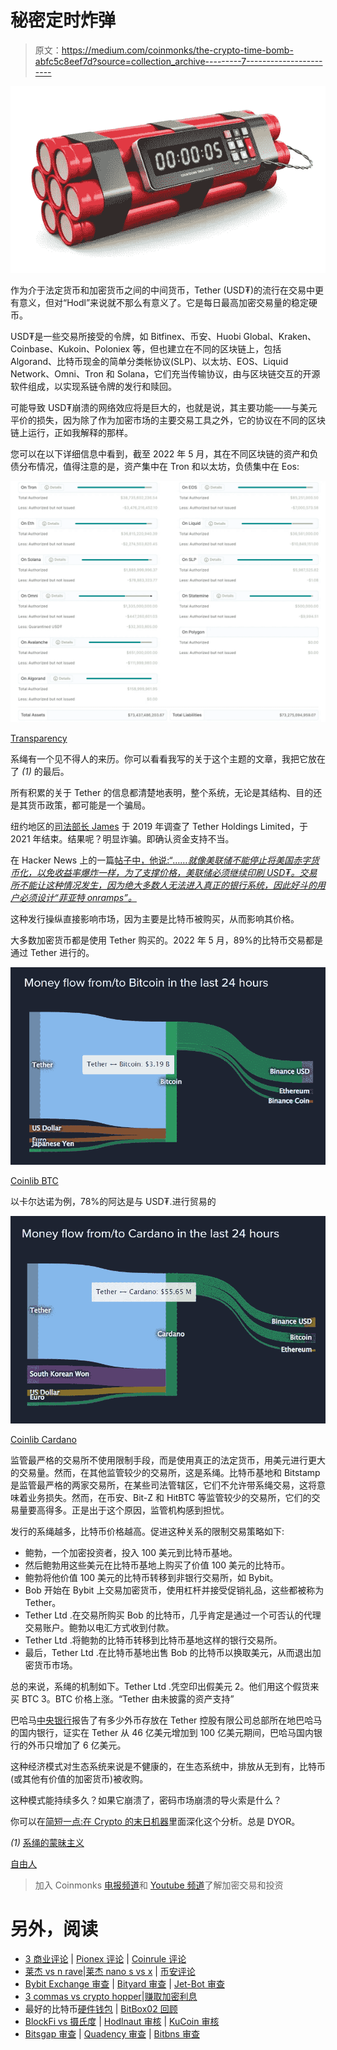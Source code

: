# 秘密定时炸弹

> 原文：<https://medium.com/coinmonks/the-crypto-time-bomb-abfc5c8eef7d?source=collection_archive---------7----------------------->

![](img/8e1d586bf77dda3d1b6bda285841b2d4.png)

作为介于法定货币和加密货币之间的中间货币，Tether (USD₮)的流行在交易中更有意义，但对“Hodl”来说就不那么有意义了。它是每日最高加密交易量的稳定硬币。

USD₮是一些交易所接受的令牌，如 Bitfinex、币安、Huobi Global、Kraken、Coinbase、Kukoin、Poloniex 等，但也建立在不同的区块链上，包括 Algorand、比特币现金的简单分类帐协议(SLP)、以太坊、EOS、Liquid Network、Omni、Tron 和 Solana，它们充当传输协议，由与区块链交互的开源软件组成，以实现系链令牌的发行和赎回。

可能导致 USD₮崩溃的网络效应将是巨大的，也就是说，其主要功能——与美元平价的损失，因为除了作为加密市场的主要交易工具之外，它的协议在不同的区块链上运行，正如我解释的那样。

您可以在以下详细信息中看到，截至 2022 年 5 月，其在不同区块链的资产和负债分布情况，值得注意的是，资产集中在 Tron 和以太坊，负债集中在 Eos:

![](img/d1fff68723e57fa04365d7f051857a2c.png)

[Transparency](https://tether.to/en/transparency)

系绳有一个见不得人的来历。你可以看看我写的关于这个主题的文章，我把它放在了 *(1)* 的最后。

所有积累的关于 Tether 的信息都清楚地表明，整个系统，无论是其结构、目的还是其货币政策，都可能是一个骗局。

纽约地区的[司法部长 James](https://ag.ny.gov/press-release/2021/attorney-general-james-ends-virtual-currency-trading-platform-bitfinexs-illegal) 于 2019 年调查了 Tether Holdings Limited，于 2021 年结束。结果呢？明显诈骗。即确认资金支持不当。

在 Hacker News 上的一篇[帖子中，他说:“*……就像美联储不能停止将美国赤字货币化，以免收益率爆炸一样，为了支撑价格，美联储必须继续印刷 USD₮。交易所不能让这种情况发生，因为绝大多数人无法进入真正的银行系统，因此好斗的用户必须设计“菲亚特 onramps”。*](https://news.ycombinator.com/item?id=25683586)

这种发行操纵直接影响市场，因为主要是比特币被购买，从而影响其价格。

大多数加密货币都是使用 Tether 购买的。2022 年 5 月，89%的比特币交易都是通过 Tether 进行的。

![](img/d427d9e9b1db6aa48b453bcc0ac9de36.png)

[Coinlib BTC](https://coinlib.io/coin/BTC/Bitcoin)

以卡尔达诺为例，78%的阿达是与 USD₮.进行贸易的

![](img/903f2f15a1b3a3b5e4325a2346f0be89.png)

[Coinlib Cardano](https://coinlib.io/coin/ADA/Cardano)

监管最严格的交易所不使用限制手段，而是使用真正的法定货币，用美元进行更大的交易量。然而，在其他监管较少的交易所，这是系绳。比特币基地和 Bitstamp 是监管最严格的两家交易所，在某些司法管辖区，它们不允许带系绳交易，这将意味着业务损失。然而，在币安、Bit-Z 和 HitBTC 等监管较少的交易所，它们的交易量要高得多。正是出于这个原因，监管机构感到担忧。

发行的系绳越多，比特币价格越高。促进这种关系的限制交易策略如下:

*   鲍勃，一个加密投资者，投入 100 美元到比特币基地。
*   然后鲍勃用这些美元在比特币基地上购买了价值 100 美元的比特币。
*   鲍勃将他价值 100 美元的比特币转移到非银行交易所，如 Bybit。
*   Bob 开始在 Bybit 上交易加密货币，使用杠杆并接受促销礼品，这些都被称为 Tether。
*   Tether Ltd .在交易所购买 Bob 的比特币，几乎肯定是通过一个可否认的代理交易账户。鲍勃以电汇方式收到付款。
*   Tether Ltd .将鲍勃的比特币转移到比特币基地这样的银行交易所。
*   最后，Tether Ltd .在比特币基地出售 Bob 的比特币以换取美元，从而退出加密货币市场。

总的来说，系绳的机制如下。Tether Ltd .凭空印出假美元
2。他们用这个假货来买 BTC
3。BTC 价格上涨。“Tether 由未披露的资产支持”

巴哈马[中央银行](https://www.centralbankbahamas.com/publications/qsd/quarterly-statistical-digest-november-2020-1?N=C)报告了有多少外币存放在 Tether 控股有限公司总部所在地巴哈马的国内银行，证实在 Tether 从 46 亿美元增加到 100 亿美元期间，巴哈马国内银行的外币只增加了 6 亿美元。

这种经济模式对生态系统来说是不健康的，在生态系统中，排放从无到有，比特币(或其他有价值的加密货币)被收购。

这种模式能持续多久？如果它崩溃了，密码市场崩溃的导火索是什么？

你可以在[简短一点:在 Crypto 的末日机器](https://crypto-anonymous-2021.medium.com/the-bit-short-inside-cryptos-doomsday-machine-f8dcf78a64d3)里面深化这个分析。总是 DYOR。

*(1)* [系绳的蒙昧主义](https://adapulse.io/the-obscurantism-of-tether/)

[自由人](http://liberlion.com)

> 加入 Coinmonks [电报频道](https://t.me/coincodecap)和 [Youtube 频道](https://www.youtube.com/c/coinmonks/videos)了解加密交易和投资

# 另外，阅读

*   [3 商业评论](/coinmonks/3commas-review-an-excellent-crypto-trading-bot-2020-1313a58bec92) | [Pionex 评论](https://coincodecap.com/pionex-review-exchange-with-crypto-trading-bot) | [Coinrule 评论](/coinmonks/coinrule-review-2021-a-beginner-friendly-crypto-trading-bot-daf0504848ba)
*   [莱杰 vs n rave](/coinmonks/ledger-vs-ngrave-zero-7e40f0c1d694)|[莱杰 nano s vs x](/coinmonks/ledger-nano-s-vs-x-battery-hardware-price-storage-59a6663fe3b0) | [币安评论](/coinmonks/binance-review-ee10d3bf3b6e)
*   [Bybit Exchange 审查](/coinmonks/bybit-exchange-review-dbd570019b71) | [Bityard 审查](https://coincodecap.com/bityard-reivew) | [Jet-Bot 审查](https://coincodecap.com/jet-bot-review)
*   [3 commas vs crypto hopper](/coinmonks/3commas-vs-pionex-vs-cryptohopper-best-crypto-bot-6a98d2baa203)|[赚取加密利息](/coinmonks/earn-crypto-interest-b10b810fdda3)
*   最好的比特币[硬件钱包](/coinmonks/hardware-wallets-dfa1211730c6) | [BitBox02 回顾](/coinmonks/bitbox02-review-your-swiss-bitcoin-hardware-wallet-c36c88fff29)
*   [BlockFi vs 摄氏度](/coinmonks/blockfi-vs-celsius-vs-hodlnaut-8a1cc8c26630) | [Hodlnaut 审核](/coinmonks/hodlnaut-review-best-way-to-hodl-is-to-earn-interest-on-your-bitcoin-6658a8c19edf) | [KuCoin 审核](https://coincodecap.com/kucoin-review)
*   [Bitsgap 审查](/coinmonks/bitsgap-review-a-crypto-trading-bot-that-makes-easy-money-a5d88a336df2) | [Quadency 审查](/coinmonks/quadency-review-a-crypto-trading-automation-platform-3068eaa374e1) | [Bitbns 审查](/coinmonks/bitbns-review-38256a07e161)